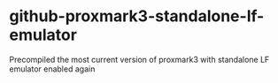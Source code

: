 # github-proxmark3-standalone-lf-emulator
Precompiled the most current version of proxmark3 with standalone LF emulator enabled again
